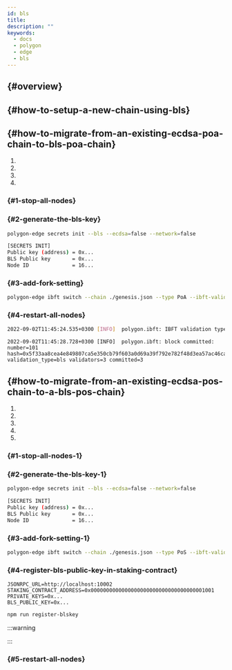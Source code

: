 ```yaml
---
id: bls
title:
description: ""
keywords:
  - docs
  - polygon
  - edge
  - bls
---
```


##  {#overview}



##  {#how-to-setup-a-new-chain-using-bls}



##  {#how-to-migrate-from-an-existing-ecdsa-poa-chain-to-bls-poa-chain}



1.
2.
3.
4.

###  {#1-stop-all-nodes}



###  {#2-generate-the-bls-key}



```bash
polygon-edge secrets init --bls --ecdsa=false --network=false

[SECRETS INIT]
Public key (address) = 0x...
BLS Public key       = 0x...
Node ID              = 16...
```

###  {#3-add-fork-setting}







```bash
polygon-edge ibft switch --chain ./genesis.json --type PoA --ibft-validator-type bls --ibft-validators-prefix-path test-chain- --from 100
```

###  {#4-restart-all-nodes}



```bash
2022-09-02T11:45:24.535+0300 [INFO]  polygon.ibft: IBFT validation type switched: old=ecdsa new=bls
```



```
2022-09-02T11:45:28.728+0300 [INFO]  polygon.ibft: block committed: number=101 hash=0x5f33aa8cea4e849807ca5e350cb79f603a0d69a39f792e782f48d3ea57ac46ca validation_type=bls validators=3 committed=3
```

##  {#how-to-migrate-from-an-existing-ecdsa-pos-chain-to-a-bls-pos-chain}



1.
2.
3.
4.
5.

###  {#1-stop-all-nodes-1}



###  {#2-generate-the-bls-key-1}



```bash
polygon-edge secrets init --bls --ecdsa=false --network=false

[SECRETS INIT]
Public key (address) = 0x...
BLS Public key       = 0x...
Node ID              = 16...
```

###  {#3-add-fork-setting-1}





```bash
polygon-edge ibft switch --chain ./genesis.json --type PoS --ibft-validator-type bls --deployment 50 --from 200
```

###  {#4-register-bls-public-key-in-staking-contract}







```env
JSONRPC_URL=http://localhost:10002
STAKING_CONTRACT_ADDRESS=0x0000000000000000000000000000000000001001
PRIVATE_KEYS=0x...
BLS_PUBLIC_KEY=0x...
```



```bash
npm run register-blskey
```

:::warning

:::

###  {#5-restart-all-nodes}


